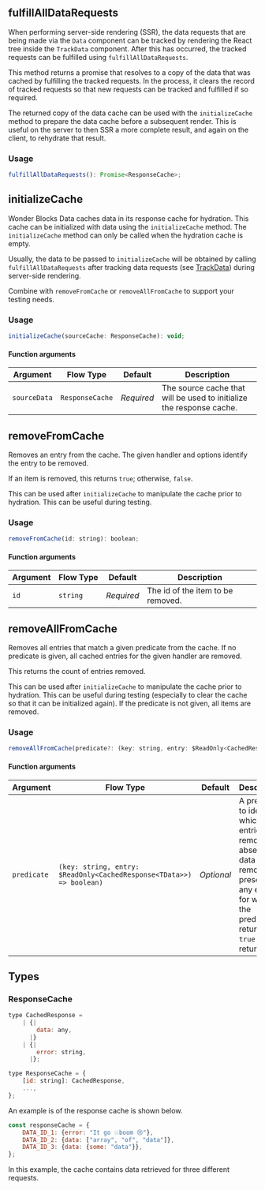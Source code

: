 ## fulfillAllDataRequests

When performing server-side rendering (SSR), the data requests that are being
made via the `Data` component can be tracked by rendering the React tree
inside the `TrackData` component. After this has occurred, the tracked requests
can be fulfilled using `fulfillAllDataRequests`.

This method returns a promise that resolves to a copy of the data that was
cached by fulfilling the tracked requests. In the process, it clears the
record of tracked requests so that new requests can be tracked and fulfilled
if so required.

The returned copy of the data cache can be used with the `initializeCache`
method to prepare the data cache before a subsequent render. This is useful on
the server to then SSR a more complete result, and again on the client, to
rehydrate that result.

### Usage

```js static
fulfillAllDataRequests(): Promise<ResponseCache>;
```

## initializeCache

Wonder Blocks Data caches data in its response cache for hydration. This cache
can be initialized with data using the `initializeCache` method.
The `initializeCache` method can only be called when the hydration cache is
empty.

Usually, the data to be passed to `initializeCache` will be obtained by
calling `fulfillAllDataRequests` after tracking data requests
(see [TrackData](#trackdata)) during server-side rendering.

Combine with `removeFromCache` or `removeAllFromCache` to support your testing
needs.

### Usage

```js static
initializeCache(sourceCache: ResponseCache): void;
```

#### Function arguments

| Argument | Flow&nbsp;Type | Default | Description |
| --- | --- | --- | --- |
| `sourceData` | `ResponseCache` | _Required_ | The source cache that will be used to initialize the response cache. |

## removeFromCache

Removes an entry from the cache. The given handler and options identify the entry to be removed.

If an item is removed, this returns `true`; otherwise, `false`.

This can be used after `initializeCache` to manipulate the cache prior to hydration.
This can be useful during testing.

### Usage

```js static
removeFromCache(id: string): boolean;
```

#### Function arguments

| Argument | Flow&nbsp;Type | Default | Description |
| --- | --- | --- | --- |
| `id` | `string` | _Required_ | The id of the item to be removed. |

## removeAllFromCache

Removes all entries that match a given predicate from the cache. If no predicate is given, all cached entries for the given handler are removed.

This returns the count of entries removed.

This can be used after `initializeCache` to manipulate the cache prior to hydration.
This can be useful during testing (especially to clear the cache so that it can be initialized again).
If the predicate is not given, all items are removed.

### Usage

```js static
removeAllFromCache(predicate?: (key: string, entry: $ReadOnly<CachedResponse<TData>>) => boolean): number;
```

#### Function arguments

| Argument | Flow&nbsp;Type | Default | Description |
| --- | --- | --- | --- |
| `predicate` | `(key: string, entry: $ReadOnly<CachedResponse<TData>>) => boolean)` | _Optional_ | A predicate to identify which entries to remove. If absent, all data is removed; if present, any entries for which the predicate returns `true` will be returned. |

## Types

### ResponseCache

```js static
type CachedResponse =
    | {|
        data: any,
      |}
    | {|
        error: string,
      |};

type ResponseCache = {
    [id: string]: CachedResponse,
    ...,
};
```

An example is of the response cache is shown below.

```js static
const responseCache = {
    DATA_ID_1: {error: "It go 💥boom 😢"},
    DATA_ID_2: {data: ["array", "of", "data"]},
    DATA_ID_3: {data: {some: "data"}},
};
```

In this example, the cache contains data retrieved for three different requests.
